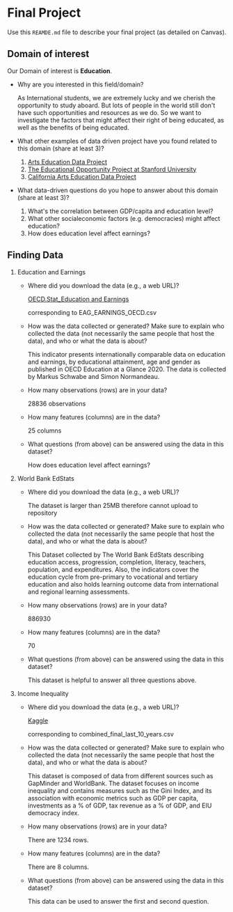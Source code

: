 # Final Project
Use this `REAMDE.md` file to describe your final project (as detailed on Canvas).

## Domain of interest
Our Domain of interest is **Education**.

- Why are you interested in this field/domain?

  As International students, we are extremely lucky and we cherish the opportunity to study aboard. But lots of people in the world still don't have such opportunities and resources as we do. So we want to investigate the factors that might affect their right of being educated, as well as the benefits of being educated.

- What other examples of data driven project have you found related to this domain (share at least 3)?
  1. [Arts Education Data Project](https://www.artseddata.org/)
  2. [The Educational Opportunity Project at Stanford University](https://edopportunity.org/)
  3. [California Arts Education Data Project](https://www.lacountyartsedcollective.org/models-resources/resources/california-arts-education-data-project)
- What data-driven questions do you hope to answer about this domain (share at least 3)?
  1. What's the correlation between GDP/capita and education level?
  2. What other socialeconomic factors (e.g. democracies) might affect education?
  3. How does education level affect earnings?

## Finding Data
1. Education and Earnings
    - Where did you download the data (e.g., a web URL)?

      [OECD.Stat_Education and Earnings](https://stats.oecd.org/index.aspx?r=721880&erroCode=403&lastaction=login_submit)
      
      corresponding to EAG_EARNINGS_OECD.csv
    - How was the data collected or generated? Make sure to explain who collected the data (not necessarily the same people that host the data), and who or what the data is about?

      This indicator presents internationally comparable data on education and earnings, by educational attainment, age and gender as published in OECD Education at a Glance 2020. The data is collected by Markus Schwabe and Simon Normandeau.   

    - How many observations (rows) are in your data?

      28836 observations   
    - How many features (columns) are in the data?

      25 columns
    - What questions (from above) can be answered using the data in this dataset?

      How does education level affect earnings?
2. World Bank EdStats
    - Where did you download the data (e.g., a web URL)?

      
      
      The dataset is larger than 25MB therefore cannot upload to repository
    
    - How was the data collected or generated? Make sure to explain who collected the data (not necessarily the same people that host the data), and who or what the data is about?

      This Dataset collected by The World Bank EdStats  describing education access, progression, completion, literacy, teachers, population, and expenditures. Also, the indicators cover the education cycle from pre-primary to vocational and tertiary education and also holds learning outcome data from international and regional learning assessments.

    - How many observations (rows) are in your data?

      886930

    - How many features (columns) are in the data?

      70

    - What questions (from above) can be answered using the data in this dataset?

      This dataset is helpful to answer all three questions above.

3. Income Inequality
    - Where did you download the data (e.g., a web URL)?

      [Kaggle](https://www.kaggle.com/psterk/income-inequality?select=combined_final_last_10_years.csv)
      
      corresponding to combined_final_last_10_years.csv
    - How was the data collected or generated? Make sure to explain who collected the data (not necessarily the same people that host the data), and who or what the data is about?

      This dataset is composed of data from different sources such as GapMinder and WorldBank. The dataset focuses on income inequality and contains measures such as the Gini Index, and its association with economic metrics such as GDP per capita, investments as a % of GDP, tax revenue as a % of GDP, and EIU democracy index.
    - How many observations (rows) are in your data?

      There are 1234 rows.
    - How many features (columns) are in the data?

      There are 8 columns.
    - What questions (from above) can be answered using the data in this dataset?

      This data can be used to answer the first and second question.
